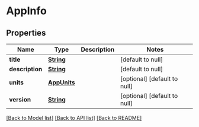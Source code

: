 # AppInfo
## Properties

Name | Type | Description | Notes
------------ | ------------- | ------------- | -------------
**title** | [**String**](string.md) |  | [default to null]
**description** | [**String**](string.md) |  | [default to null]
**units** | [**AppUnits**](AppUnits.md) |  | [optional] [default to null]
**version** | [**String**](string.md) |  | [optional] [default to null]

[[Back to Model list]](../README.md#documentation-for-models) [[Back to API list]](../README.md#documentation-for-api-endpoints) [[Back to README]](../README.md)

